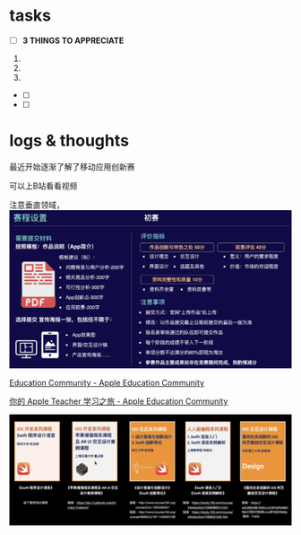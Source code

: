# tasks
- [ ] **3 THINGS TO APPRECIATE**
1. 
2. 
3. 
- [ ] 
- [ ] 


# logs & thoughts

最近开始逐渐了解了移动应用创新赛

可以上B站看看视频

注意垂直领域，![初赛要求.png](https://raw.githubusercontent.com/estelledc/photos/master/%E5%88%9D%E8%B5%9B%E8%A6%81%E6%B1%82.png)

[Education Community - Apple Education Community](https://education.apple.com/)

[你的 Apple Teacher 学习之旅 - Apple Education Community](https://education.apple.com/learning-center/T006360A-zh_CN)

![image.png](https://raw.githubusercontent.com/estelledc/photos/master/20240511154728.png)
